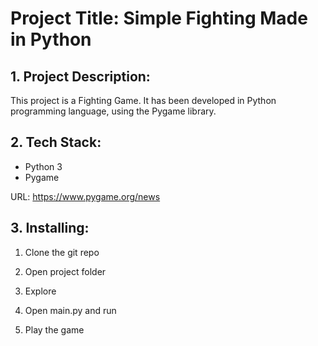 # Project Title: Simple Fighting Made in Python

## 1. Project Description:


This project is a Fighting Game. It has been developed in Python programming language, using the Pygame library.


## 2. Tech Stack:

- Python 3
- Pygame

URL: [https://www.pygame.org/news ](https://www.pygame.org/news)


## 3. Installing:

1. Clone the git repo

2. Open project folder

3. Explore

4. Open main.py and run

5. Play the game